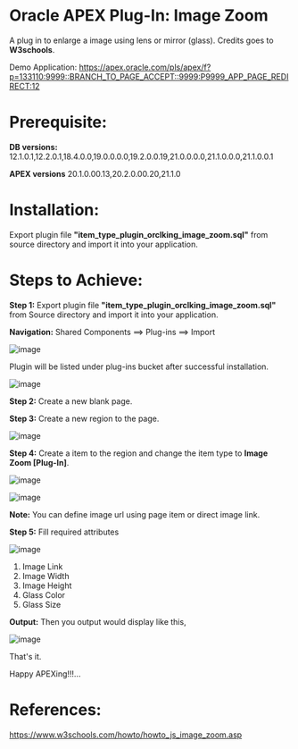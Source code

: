 # Oracle APEX Plug-In: Image Zoom

A plug in to enlarge a image using lens or mirror (glass). Credits goes to **W3schools**.

Demo Application: https://apex.oracle.com/pls/apex/f?p=133110:9999::BRANCH_TO_PAGE_ACCEPT::9999:P9999_APP_PAGE_REDIRECT:12

# Prerequisite:

**DB versions:**	12.1.0.1,12.2.0.1,18.4.0.0,19.0.0.0.0,19.2.0.0.19,21.0.0.0.0,21.1.0.0.0,21.1.0.0.1

**APEX versions**	20.1.0.00.13,20.2.0.00.20,21.1.0

# Installation:

Export plugin file **"item_type_plugin_orclking_image_zoom.sql"** from source directory and import it into your application.

# Steps to Achieve:

**Step 1:** Export plugin file **"item_type_plugin_orclking_image_zoom.sql"** from Source directory and import it into your application.

**Navigation:** Shared Components ==> Plug-ins ==> Import

![image](https://user-images.githubusercontent.com/85283603/139847375-c02f9170-faaa-4bac-a51f-bab93290007d.png)

Plugin will be listed under plug-ins bucket after successful installation.

![image](https://user-images.githubusercontent.com/85283603/139847295-b0b652ef-0819-423c-8ed3-c114ff9b7d40.png)

**Step 2:** Create a new blank page.

**Step 3:** Create a new region to the page.

![image](https://user-images.githubusercontent.com/85283603/139847581-693612e5-9514-463e-bffe-2af4a2e9bc15.png)

**Step 4:** Create a item to the region and change the item type to **Image Zoom [Plug-In]**.

![image](https://user-images.githubusercontent.com/85283603/139847971-5e6c17c7-e619-40ca-af0b-2e0445d65ddf.png)

![image](https://user-images.githubusercontent.com/85283603/139847879-49e4fbd2-71c2-45a8-9612-6f8507b4bfcc.png)

**Note:** You can define image url using page item or direct image link.
 
 **Step 5:** Fill required attributes
 
![image](https://user-images.githubusercontent.com/85283603/139847879-49e4fbd2-71c2-45a8-9612-6f8507b4bfcc.png)

1) Image Link
2) Image Width
3) Image Height
4) Glass Color
5) Glass Size
 
 **Output:** Then you output would display like this,
 
 ![image](https://user-images.githubusercontent.com/85283603/139848238-53021e8c-0b03-42d0-ad0f-54e0f0f29d0f.png)
  
That's it.

Happy APEXing!!!...

# References:

https://www.w3schools.com/howto/howto_js_image_zoom.asp
